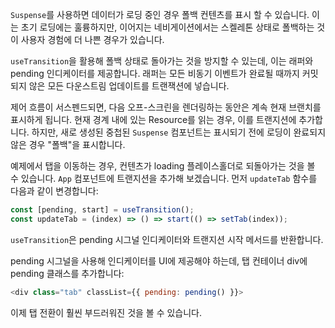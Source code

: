 `Suspense`를 사용하면 데이터가 로딩 중인 경우 폴백 컨텐츠를 표시 할 수 있습니다. 이는 초기 로딩에는 훌륭하지만, 이어지는 네비게이션에서는 스켈레톤 상태로 폴백하는 것이 사용자 경험에 더 나쁜 경우가 있습니다.

`useTransition`을 활용해 폴백 상태로 돌아가는 것을 방지할 수 있는데, 이는 래퍼와 pending 인디케이터를 제공합니다. 래퍼는 모든 비동기 이벤트가 완료될 때까지 커밋되지 않은 모든 다운스트림 업데이트를 트랜잭션에 넣습니다.

제어 흐름이 서스펜드되면, 다음 오프-스크린을 렌더링하는 동안은 계속 현재 브랜치를 표시하게 됩니다. 현재 경계 내에 있는 Resource를 읽는 경우, 이를 트랜지션에 추가합니다. 하지만, 새로 생성된 중첩된 `Suspense` 컴포넌트는 표시되기 전에 로딩이 완료되지 않은 경우 "폴백"을 표시합니다.

예제에서 탭을 이동하는 경우, 컨텐츠가 loading 플레이스홀더로 되돌아가는 것을 볼 수 있습니다. `App` 컴포넌트에 트랜지션을 추가해 보겠습니다. 먼저 `updateTab` 함수를 다음과 같이 변경합니다:

```js
const [pending, start] = useTransition();
const updateTab = (index) => () => start(() => setTab(index));
```

`useTransition`은 pending 시그널 인디케이터와 트랜지션 시작 메서드를 반환합니다.

pending 시그널을 사용해 인디케이터를 UI에 제공해야 하는데, 탭 컨테이너 div에 pending 클래스를 추가합니다:

```js
<div class="tab" classList={{ pending: pending() }}>
```

이제 탭 전환이 훨씬 부드러워진 것을 볼 수 있습니다.
